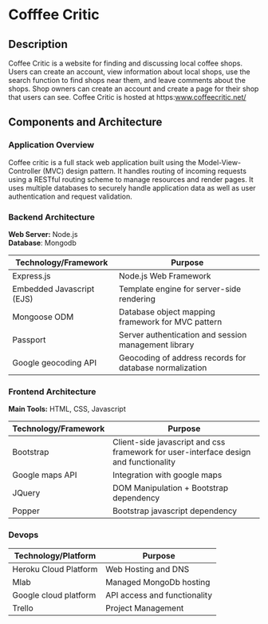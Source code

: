 # Cofffee Critic
## Description
Coffee Critic is a website for finding and discussing local coffee shops. Users can create an account, view information about local shops, use the search function to find shops near them, and leave comments about the shops. Shop owners can create an account and create a page for their shop that users can see. Coffee Critic is hosted at https:www.coffeecritic.net/ 
## Components and Architecture
### Application Overview
Coffee critic is a full stack web application built using the Model-View-Controller (MVC) design pattern. It handles routing of incoming requests using a RESTful routing scheme to manage resources and render pages. It uses multiple databases to securely handle application data as well as user authentication and request validation. 
### Backend Architecture
__Web Server:__ Node.js <br />
__Database__: Mongodb

| Technology/Framework  | Purpose |
| ------------- | ------------- |
| Express.js  | Node.js Web Framework  |
| Embedded Javascript (EJS)  | Template engine for server-side rendering  |
| Mongoose ODM | Database object mapping framework for MVC pattern |
| Passport | Server authentication and session management library |
| Google geocoding API | Geocoding of address records for database normalization |

### Frontend Architecture
__Main Tools:__ HTML, CSS, Javascript

| Technology/Framework  | Purpose |
| ------------- | ------------- |
| Bootstrap | Client-side javascript and css framework for user-interface design and functionality |
| Google maps API | Integration with google maps |
| JQuery | DOM Manipulation + Bootstrap dependency |
| Popper | Bootstrap javascript dependency |

### Devops

| Technology/Platform | Purpose |
| ------------- | ------------- |
| Heroku Cloud Platform | Web Hosting and DNS |
| Mlab | Managed MongoDb hosting |
| Google cloud platform | API access and functionality |
| Trello | Project Management |
